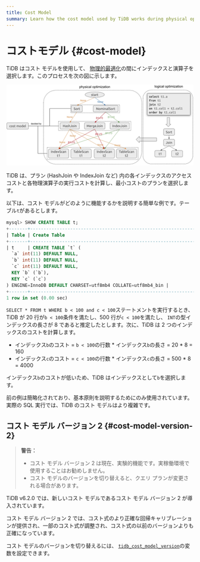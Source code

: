 ```yaml
---
title: Cost Model
summary: Learn how the cost model used by TiDB works during physical optimization.
---
```


# コストモデル {#cost-model}

TiDB はコスト モデルを使用して、 [物理的最適化](/sql-physical-optimization.md)の間にインデックスと演算子を選択します。このプロセスを次の図に示します。

![CostModel](/media/cost-model.png)

TiDB は、プラン (HashJoin や IndexJoin など) 内の各インデックスのアクセス コストと各物理演算子の実行コストを計算し、最小コストのプランを選択します。

以下は、コスト モデルがどのように機能するかを説明する簡単な例です。テーブル`t`があるとします。

```sql
mysql> SHOW CREATE TABLE t;
+-------+-----------------------------------------------------------------------------------------------------------------------------------------------------------------------------------------------------+
| Table | Create Table                                                                                                                                                                                        |
+-------+-----------------------------------------------------------------------------------------------------------------------------------------------------------------------------------------------------+
| t     | CREATE TABLE `t` (
  `a` int(11) DEFAULT NULL,
  `b` int(11) DEFAULT NULL,
  `c` int(11) DEFAULT NULL,
  KEY `b` (`b`),
  KEY `c` (`c`)
) ENGINE=InnoDB DEFAULT CHARSET=utf8mb4 COLLATE=utf8mb4_bin |
+-------+-----------------------------------------------------------------------------------------------------------------------------------------------------------------------------------------------------+
1 row in set (0.00 sec)
```

`SELECT * FROM t WHERE b < 100 and c < 100`ステートメントを実行するとき、TiDB が 20 行が`b < 100`条件を満たし、500 行が`c < 100`を満たし、 `INT`の型インデックスの長さが 8 であると推定したとします。次に、TiDB は 2 つのインデックスのコストを計算します。

-   インデックス`b`のコスト = `b < 100`の行数 * インデックス`b`の長さ = 20 * 8 = 160
-   インデックス`c`のコスト = `c < 100`の行数 * インデックス`c`の長さ = 500 * 8 = 4000

インデックス`b`のコストが低いため、TiDB はインデックスとして`b`を選択します。

前の例は簡略化されており、基本原則を説明するためにのみ使用されています。実際の SQL 実行では、TiDB のコスト モデルはより複雑です。

## コスト モデル バージョン 2 {#cost-model-version-2}

> **警告：**
>
> -   コスト モデル バージョン 2 は現在、実験的機能です。実稼働環境で使用することはお勧めしません。
> -   コスト モデルのバージョンを切り替えると、クエリ プランが変更される場合があります。

TiDB v6.2.0 では、新しいコスト モデルであるコスト モデル バージョン 2 が導入されています。

コスト モデル バージョン 2 では、コスト式のより正確な回帰キャリブレーションが提供され、一部のコスト式が調整され、コスト式の以前のバージョンよりも正確になっています。

コスト モデルのバージョンを切り替えるには、 [`tidb_cost_model_version`](/system-variables.md#tidb_cost_model_version-new-in-v620)の変数を設定できます。
